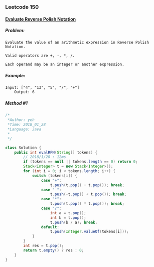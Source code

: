 

### Leetcode 150
#### [Evaluate Reverse Polish Notation](https://leetcode.com/problems/evaluate-reverse-polish-notation)

  

##### ***Problem:***

    Evaluate the value of an arithmetic expression in Reverse Polish Notation.

	Valid operators are +, -, *, /. 
	
	Each operand may be an integer or another expression.
    
##### ***Example:***

    Input: ["4", "13", "5", "/", "+"]
        Output: 6


##### *Method #1*
``` java
/*
 *Author: yeh
 *Time: 2018_01_28
 *Language: Java
 *
 */

class Solution {
    public int evalRPN(String[] tokens) {
	    // 2018/1/28 : 12ms
        if (tokens == null || tokens.length == 0) return 0;
        Stack<Integer> t = new Stack<Integer>();
        for (int i = 0; i < tokens.length; i++) {
            switch (tokens[i]) {
                case "+":
                    t.push(t.pop() + t.pop()); break;
                case "-":
                    t.push(-t.pop() + t.pop()); break;
                case "*":
                    t.push(t.pop() * t.pop()); break;
                case "/":
                    int a = t.pop();
                    int b = t.pop();
                    t.push(b / a); break;
                default:
                    t.push(Integer.valueOf(tokens[i]));
            }
        }
        int res = t.pop();
        return t.empty() ? res : 0;
    }
}

```

